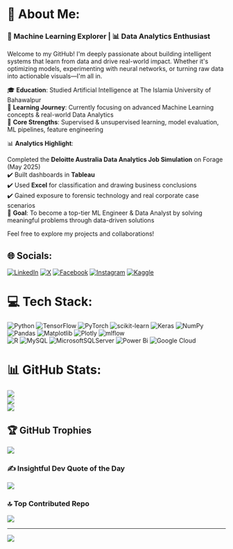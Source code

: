 # 💫 About Me:
### 🤖 Machine Learning Explorer | 📊 Data Analytics Enthusiast
Welcome to my GitHub! I'm deeply passionate about building intelligent systems that learn from data and drive real-world impact. Whether it's optimizing models, experimenting with neural networks, or turning raw data into actionable visuals—I'm all in.

🎓 **Education**: Studied Artificial Intelligence at The Islamia University of Bahawalpur  
📘 **Learning Journey**: Currently focusing on advanced Machine Learning concepts & real-world Data Analytics  
🧠 **Core Strengths**: Supervised & unsupervised learning, model evaluation, ML pipelines, feature engineering  

📊 **Analytics Highlight**:  

Completed the **Deloitte Australia Data Analytics Job Simulation** on Forage (May 2025)  
✔️ Built dashboards in **Tableau**  
✔️ Used **Excel** for classification and drawing business conclusions  
✔️ Gained exposure to forensic technology and real corporate case scenarios  
🚀 **Goal**: To become a top-tier ML Engineer & Data Analyst by solving meaningful problems through data-driven solutions  

Feel free to explore my projects and collaborations!

## 🌐 Socials:
[![LinkedIn](https://img.shields.io/badge/LinkedIn-0077B5?style=for-the-badge&logo=linkedin&logoColor=white)](https://linkedin.com/in/jabran-adeel)
[![X](https://img.shields.io/badge/X-000000?style=for-the-badge&logo=x&logoColor=white)](https://x.com/jabran_adeel)
[![Facebook](https://img.shields.io/badge/Facebook-1877F2?style=for-the-badge&logo=facebook&logoColor=white)](https://facebook.com/jabranadeel1)
[![Instagram](https://img.shields.io/badge/Instagram-E4405F?style=for-the-badge&logo=instagram&logoColor=white)](https://instagram.com/jabran_adeel)
[![Kaggle](https://img.shields.io/badge/Kaggle-20BEFF?style=for-the-badge&logo=kaggle&logoColor=white)](https://www.kaggle.com/jabranadeel)

# 💻 Tech Stack:
![Python](https://img.shields.io/badge/python-3670A0?style=for-the-badge&logo=python&logoColor=ffdd54) 
![TensorFlow](https://img.shields.io/badge/TensorFlow-%23FF6F00.svg?style=for-the-badge&logo=TensorFlow&logoColor=white) 
![PyTorch](https://img.shields.io/badge/PyTorch-%23EE4C2C.svg?style=for-the-badge&logo=PyTorch&logoColor=white) 
![scikit-learn](https://img.shields.io/badge/scikit--learn-%23F7931E.svg?style=for-the-badge&logo=scikit-learn&logoColor=white) 
![Keras](https://img.shields.io/badge/Keras-%23D00000.svg?style=for-the-badge&logo=Keras&logoColor=white) 
![NumPy](https://img.shields.io/badge/numpy-%23013243.svg?style=for-the-badge&logo=numpy&logoColor=white) 
![Pandas](https://img.shields.io/badge/pandas-%23150458.svg?style=for-the-badge&logo=pandas&logoColor=white) 
![Matplotlib](https://img.shields.io/badge/Matplotlib-%23ffffff.svg?style=for-the-badge&logo=Matplotlib&logoColor=black) 
![Plotly](https://img.shields.io/badge/Plotly-%233F4F75.svg?style=for-the-badge&logo=plotly&logoColor=white) 
![mlflow](https://img.shields.io/badge/mlflow-%23d9ead3.svg?style=for-the-badge&logo=numpy&logoColor=blue)  
![R](https://img.shields.io/badge/r-%23276DC3.svg?style=for-the-badge&logo=r&logoColor=white) 
![MySQL](https://img.shields.io/badge/mysql-4479A1.svg?style=for-the-badge&logo=mysql&logoColor=white) 
![MicrosoftSQLServer](https://img.shields.io/badge/Microsoft%20SQL%20Server-CC2927?style=for-the-badge&logo=microsoft%20sql%20server&logoColor=white) 
![Power Bi](https://img.shields.io/badge/power_bi-F2C811?style=for-the-badge&logo=powerbi&logoColor=black) 
![Google Cloud](https://img.shields.io/badge/GoogleCloud-%234285F4.svg?style=for-the-badge&logo=google-cloud&logoColor=white) 

# 📊 GitHub Stats:
![](https://github-readme-stats.vercel.app/api?username=jabran-adeel&theme=dark&hide_border=false&include_all_commits=false&count_private=false)<br/>
![](https://github-readme-streak-stats.herokuapp.com/?user=jabran-adeel&theme=dark&hide_border=false)<br/>
![](https://github-readme-stats.vercel.app/api/top-langs/?username=jabran-adeel&theme=dark&hide_border=false&include_all_commits=false&count_private=false&layout=compact)

## 🏆 GitHub Trophies
![](https://github-profile-trophy.vercel.app/?username=jabran-adeel&theme=radical&no-frame=false&no-bg=true&margin-w=4)

### ✍️ Insightful Dev Quote of the Day
![](https://quotes-github-readme.vercel.app/api?type=horizontal&theme=radical)

### 🔝 Top Contributed Repo
![](https://github-contributor-stats.vercel.app/api?username=jabran-adeel&limit=5&theme=dark&combine_all_yearly_contributions=true)

---
[![](https://visitcount.itsvg.in/api?id=jabran-adeel&icon=0&color=0)](https://visitcount.itsvg.in)
